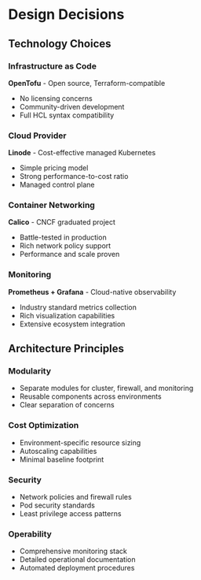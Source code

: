 # Design Decisions

## Technology Choices

### Infrastructure as Code
**OpenTofu** - Open source, Terraform-compatible
- No licensing concerns
- Community-driven development
- Full HCL syntax compatibility

### Cloud Provider
**Linode** - Cost-effective managed Kubernetes
- Simple pricing model
- Strong performance-to-cost ratio
- Managed control plane

### Container Networking
**Calico** - CNCF graduated project
- Battle-tested in production
- Rich network policy support
- Performance and scale proven

### Monitoring
**Prometheus + Grafana** - Cloud-native observability
- Industry standard metrics collection
- Rich visualization capabilities
- Extensive ecosystem integration

## Architecture Principles

### Modularity
- Separate modules for cluster, firewall, and monitoring
- Reusable components across environments
- Clear separation of concerns

### Cost Optimization
- Environment-specific resource sizing
- Autoscaling capabilities
- Minimal baseline footprint

### Security
- Network policies and firewall rules
- Pod security standards
- Least privilege access patterns

### Operability
- Comprehensive monitoring stack
- Detailed operational documentation
- Automated deployment procedures